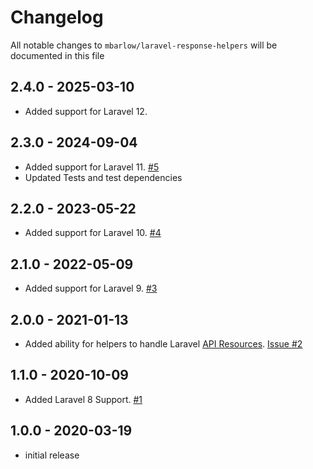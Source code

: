 # Changelog

All notable changes to `mbarlow/laravel-response-helpers` will be documented in this file

## 2.4.0 - 2025-03-10

- Added support for Laravel 12. 

## 2.3.0 - 2024-09-04

- Added support for Laravel 11. [#5](https://github.com/mikebarlow/laravel-response-helpers/pull/5)
- Updated Tests and test dependencies

## 2.2.0 - 2023-05-22

- Added support for Laravel 10. [#4](https://github.com/mikebarlow/laravel-response-helpers/pull/4)

## 2.1.0 - 2022-05-09

- Added support for Laravel 9. [#3](https://github.com/mikebarlow/laravel-response-helpers/pull/3)

## 2.0.0 - 2021-01-13

- Added ability for helpers to handle Laravel [API Resources](https://laravel.com/docs/8.x/eloquent-resources). [Issue #2](https://github.com/mikebarlow/laravel-response-helpers/issues/2)

## 1.1.0 - 2020-10-09

- Added Laravel 8 Support. [#1](https://github.com/mikebarlow/laravel-response-helpers/pull/1)

## 1.0.0 - 2020-03-19

- initial release
